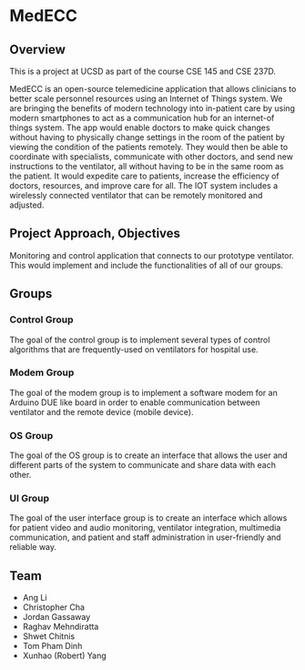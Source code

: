 
# MedECC


## Overview
This is a project at UCSD as part of the course CSE 145 and CSE 237D.

MedECC is an open-source telemedicine application that allows clinicians to better scale personnel resources using an Internet of Things system. We are bringing the benefits of modern technology into in-patient care by using modern smartphones to act as a communication hub for an internet-of things system. 
The app would enable doctors to make quick changes without having to physically change settings in the room of the patient by viewing the condition of the patients remotely. They would then be able to coordinate with specialists, communicate with other doctors, and send new instructions to the ventilator, all without having to be in the same room as the patient. It would expedite care to patients, increase the efficiency of doctors, resources, and improve care for all. The IOT system includes a wirelessly connected ventilator that can be remotely monitored and adjusted.



## Project Approach, Objectives
Monitoring and control application that connects to our prototype ventilator. 
This would implement and include the functionalities of all of our groups. 




## Groups
### Control Group
The goal of the control group is to implement several types of control algorithms that are frequently-used on ventilators for hospital use. 

### Modem Group
The goal of the modem group is to implement a software modem for an Arduino DUE like board in order to enable communication between ventilator and the remote device (mobile device). 

### OS Group
The goal of the OS group is to create an interface that allows the user and different parts of the system to communicate and share data with each other.

### UI Group
The goal of the user interface group is to create an interface which allows for patient video and audio monitoring, ventilator integration, multimedia communication, and patient and staff administration in user-friendly and reliable way. 





## Team
- Ang Li
- Christopher Cha
- Jordan Gassaway
- Raghav Mehndiratta
- Shwet Chitnis
- Tom Pham Dinh
- Xunhao (Robert) Yang
